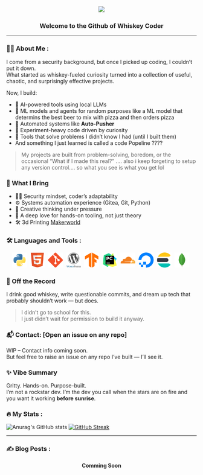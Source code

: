 <div id="header" align="center">
  <img src="https://media2.giphy.com/media/9GIE4bg4EV7UYFeP5B/giphy.gif?cid=ecf05e47zk367y6fonbkp0q24ayrrcwvjwp0sfzr6bv60aws&ep=v1_gifs_search&rid=giphy.gif&ct=g" width="300"/>
</div>

<div id="header" align="center">
<h3>Welcome to the Github of Whiskey Coder</h3> 
</div>


---
### :man_technologist: About Me :
I come from a security background, but once I picked up coding, I couldn’t put it down.  
What started as whiskey-fueled curiosity turned into a collection of useful, chaotic, and surprisingly effective projects.

Now, I build:
- 🤖 AI-powered tools using local LLMs
- 🤖 ML models and agents for random purposes like a ML model that determins the best beer to mix with pizza and then orders pizza
- 🔁 Automated systems like **Auto-Pusher**
- 🧪 Experiment-heavy code driven by curiosity
- 🧱 Tools that solve problems I didn’t know I had (until I built them)
- And something I just learned is called a code Popeline ????

> My projects are built from problem-solving, boredom, or the occasional “What if I made this real?”
> .... also i keep forgeting to setup any version control.... so what you see is what you get lol 


### 💼 What I Bring

- 👨‍💻 Security mindset, coder’s adaptability
- ⚙️ Systems automation experience (Gitea, Git, Python)
- 🧠 Creative thinking under pressure
- 🧰 A deep love for hands-on tooling, not just theory
- :hammer_and_wrench: 3d Printing [Makerworld](https://makerworld.com/en/u/1366979090)

### :hammer_and_wrench: Languages and Tools :
<div align="center">
  <img src="https://github.com/devicons/devicon/blob/master/icons/python/python-original.svg" title="Python" alt="Python" width="40" height="40"/>&nbsp;
  <img src="https://github.com/devicons/devicon/blob/master/icons/html5/html5-original.svg" title="HTML5" alt="HTML" width="40" height="40"/>&nbsp;
  <img src="https://github.com/devicons/devicon/blob/master/icons/git/git-original.svg" title="Git" alt="Git" width="40" height="40"/>&nbsp;
  <img src="https://github.com/devicons/devicon/blob/master/icons/wordpress/wordpress-original.svg" title="Wordpress" alt="Wordpress" width="40" height="40"/>&nbsp;
  <img src="https://github.com/devicons/devicon/blob/master/icons/tensorflow/tensorflow-original.svg" title="Tensorflow" alt="Tensorflow" width="40" height="40"/>&nbsp;
  <img src="https://github.com/devicons/devicon/blob/master/icons/pycharm/pycharm-original.svg" title="PyCharm" alt="PyCharm" width="40" height="40"/>&nbsp;
  <img src="https://github.com/devicons/devicon/blob/master/icons/cloudflare/cloudflare-original.svg" title="cloudflare" alt="cloudflare" width="40" height="40"/>&nbsp;
  <img src="https://github.com/devicons/devicon/blob/master/icons/digitalocean/digitalocean-original.svg" title="DigitalOcean" alt="DigitalOcean" width="40" height="40"/>&nbsp;
  <img src="https://github.com/devicons/devicon/blob/master/icons/elasticsearch/elasticsearch-original.svg" title="elasticsearch" alt="elasticsearch" width="40" height="40"/>&nbsp;
  <img src="https://github.com/devicons/devicon/blob/master/icons/mongodb/mongodb-original.svg" title="MongoDB" alt="MongoDB" width="40" height="40"/>&nbsp;
</div>


### 🧃 Off the Record
I drink good whiskey, write questionable commits, and dream up tech that probably shouldn’t work — but does.
> I didn’t go to school for this.  
> I just didn’t wait for permission to build it anyway.


### 📬 Contact: [Open an issue on any repo]
WIP – Contact info coming soon.  
But feel free to raise an issue on any repo I’ve built — I’ll see it.

### ✨ Vibe Summary
Gritty. Hands-on. Purpose-built.  
I’m not a rockstar dev. I’m the dev you call when the stars are on fire and you want it working **before sunrise**.



### :fire: My Stats :
![Anurag's GitHub stats](https://github-readme-stats.vercel.app/api?username=WhiskeyCoder&show_icons=true&theme=dark)
[![GitHub Streak](https://streak-stats.demolab.com/?user=WhiskeyCoder&theme=dark)](https://git.io/streak-stats)


---

### :writing_hand: Blog Posts :
<h4 align="center"> Comming Soon<h4>
